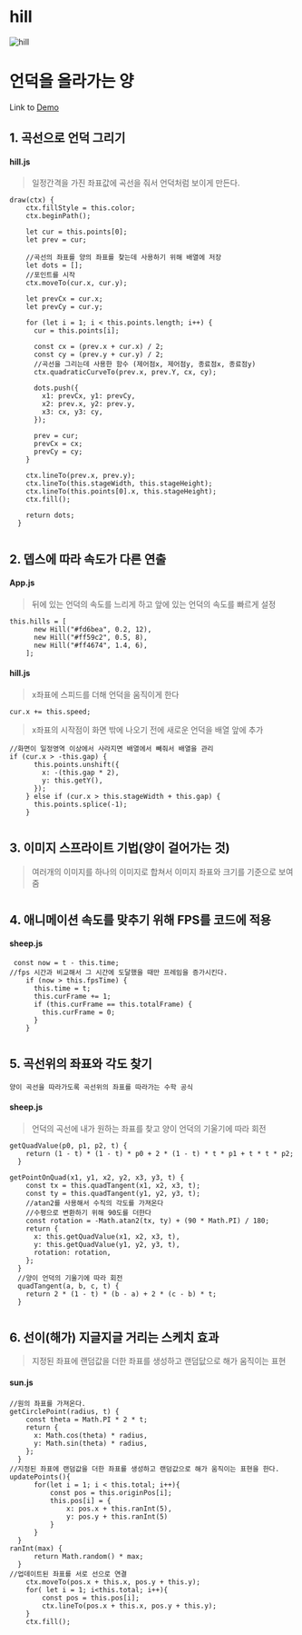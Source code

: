 # hill
![hill](https://user-images.githubusercontent.com/45006553/90096516-6fcbf500-dd6e-11ea-938e-52532408d202.gif)
# 
# 언덕을 올라가는 양
Link to 
[Demo](https://ceylon85.github.io/Hill/)
## 1. 곡선으로 언덕 그리기   
#### hill.js
> 일정간격을 가진 좌표값에 곡선을 줘서 언덕처럼 보이게 만든다.
```JS
draw(ctx) {
    ctx.fillStyle = this.color;
    ctx.beginPath();

    let cur = this.points[0];
    let prev = cur;

    //곡선의 좌표를 양의 좌표를 찾는데 사용하기 위해 배열에 저장
    let dots = [];
    //포인트를 시작
    ctx.moveTo(cur.x, cur.y);

    let prevCx = cur.x;
    let prevCy = cur.y;

    for (let i = 1; i < this.points.length; i++) {
      cur = this.points[i];

      const cx = (prev.x + cur.x) / 2;
      const cy = (prev.y + cur.y) / 2;
      //곡선을 그리는데 사용한 함수 (제어점x, 제어점y, 종료점x, 종료점y)
      ctx.quadraticCurveTo(prev.x, prev.Y, cx, cy);

      dots.push({
        x1: prevCx, y1: prevCy,
        x2: prev.x, y2: prev.y,
        x3: cx, y3: cy,
      });

      prev = cur;
      prevCx = cx;
      prevCy = cy;
    }

    ctx.lineTo(prev.x, prev.y);
    ctx.lineTo(this.stageWidth, this.stageHeight);
    ctx.lineTo(this.points[0].x, this.stageHeight);
    ctx.fill();

    return dots;
  }
```
# 
## 2. 뎁스에 따라 속도가 다른 연출   
#### App.js
>뒤에 있는 언덕의 속도를 느리게 하고 앞에 있는 언덕의 속도를 빠르게 설정   
```JS 
this.hills = [
      new Hill("#fd6bea", 0.2, 12),
      new Hill("#ff59c2", 0.5, 8),
      new Hill("#ff4674", 1.4, 6),
    ];
```
#### hill.js
> x좌표에 스피드를 더해 언덕을 움직이게 한다
```JS
cur.x += this.speed;
```
> x좌표의 시작점이 화면 밖에 나오기 전에 새로운 언덕을 배열 앞에 추가   
```JS
//화면이 일정영역 이상에서 사라지면 배열에서 빼줘서 배열을 관리
if (cur.x > -this.gap) {
      this.points.unshift({
        x: -(this.gap * 2),
        y: this.getY(),
      });
    } else if (cur.x > this.stageWidth + this.gap) {
      this.points.splice(-1);
    }
```
# 
## 3. 이미지 스프라이트 기법(양이 걸어가는 것)
>여러개의 이미지를 하나의 이미지로 합쳐서 이미지 좌표와 크기를 기준으로 보여줌
# 
## 4. 애니메이션 속도를 맞추기 위해 FPS를 코드에 적용
#### sheep.js
```JS
 const now = t - this.time;
//fps 시간과 비교해서 그 시간에 도달했을 때만 프레임을 증가시킨다.
    if (now > this.fpsTime) {
      this.time = t;
      this.curFrame += 1;
      if (this.curFrame == this.totalFrame) {
        this.curFrame = 0;
      }
    }
```
# 
## 5. 곡선위의 좌표와 각도 찾기 
`양이 곡선을 따라가도록 곡선위의 좌표를 따라가는 수학 공식`
#### sheep.js
>언덕의 곡선에 내가 원하는 좌표를 찾고 양이 언덕의 기울기에 따라 회전
```JS
getQuadValue(p0, p1, p2, t) {
    return (1 - t) * (1 - t) * p0 + 2 * (1 - t) * t * p1 + t * t * p2;
  }

getPointOnQuad(x1, y1, x2, y2, x3, y3, t) {
    const tx = this.quadTangent(x1, x2, x3, t);
    const ty = this.quadTangent(y1, y2, y3, t);
    //atan2를 사용해서 수직의 각도를 가져온다 
    //수평으로 변환하기 위해 90도를 더한다
    const rotation = -Math.atan2(tx, ty) + (90 * Math.PI) / 180;
    return {
      x: this.getQuadValue(x1, x2, x3, t),
      y: this.getQuadValue(y1, y2, y3, t),
      rotation: rotation,
    };
  }
  //양이 언덕의 기울기에 따라 회전
  quadTangent(a, b, c, t) {
    return 2 * (1 - t) * (b - a) + 2 * (c - b) * t;
  }
```
# 
## 6. 선이(해가) 지글지글 거리는 스케치 효과
>지정된 좌표에 랜덤값을 더한 좌표를 생성하고 랜덤닶으로 해가 움직이는 표현
#### sun.js
```JS
//원의 좌표를 가져온다.
getCirclePoint(radius, t) {
    const theta = Math.PI * 2 * t;
    return {
      x: Math.cos(theta) * radius,
      y: Math.sin(theta) * radius,
    };
  }
//지정된 좌표에 랜덤값을 더한 좌표를 생성하고 랜덤값으로 해가 움직이는 표현을 한다.
updatePoints(){
      for(let i = 1; i < this.total; i++){
          const pos = this.originPos[i];
          this.pos[i] = {
              x: pos.x + this.ranInt(5),
              y: pos.y + this.ranInt(5)
          }
      }
  }
ranInt(max) {
      return Math.random() * max;
  }
//업데이트된 좌표를 서로 선으로 연결
    ctx.moveTo(pos.x + this.x, pos.y + this.y);
    for( let i = 1; i<this.total; i++){
        const pos = this.pos[i];
        ctx.lineTo(pos.x + this.x, pos.y + this.y);
    }
    ctx.fill();
```
